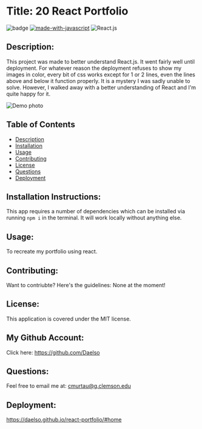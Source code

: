 # Title: 20 React Portfolio

![badge](https://img.shields.io/badge/license-MIT-darkred) [![made-with-javascript](https://img.shields.io/badge/Made%20with-JavaScript-1f425f.svg)](https://www.javascript.com) 
![React.js](https://badges.aleen42.com/src/react.svg)


## Description:
This project was made to better understand React.js. It went fairly well until deployment. For whatever reason the deployment refuses to show my images in color, every bit of css works except for 1 or 2 lines, even the lines above and below it function properly. It is a mystery I was sadly unable to solve. However, I walked away with a better understanding of React and I'm quite happy for it.

![Demo photo](https://i.gyazo.com/bc05dd3122d89e68749c312b9e233df3.png)


## Table of Contents
- [Description](#description)
- [Installation](#installation)
- [Usage](#usage)
- [Contributing](#contributing)
- [License](#license)
- [Questions](#questions)
- [Deployment](#deployment)

## Installation Instructions:

This app requires a number of dependencies which can be installed via running ```npm i``` in the terminal. It will work locally without anything else.

## Usage:

To recreate my portfolio using react.

## Contributing:

Want to contriubte? Here's the guidelines: None at the moment!


## License:

This application is covered under the MIT license. 

## My Github Account:

  Click here: https://github.com/Daelso

## Questions:

  Feel free to email me at: cmurtau@g.clemson.edu
  
## Deployment: 
https://daelso.github.io/react-portfolio/#home

